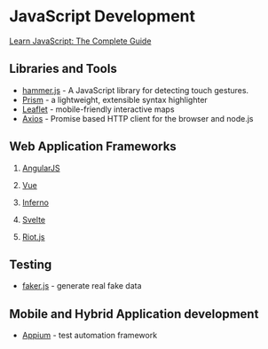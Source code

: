 # JavaScript Development

[Learn JavaScript: The Complete Guide](https://code.tutsplus.com/series/learn-javascript-the-complete-guide--cms-1112)

## Libraries and Tools

+ [hammer.js](https://hammerjs.github.io/) - A JavaScript library for detecting touch gestures.
+ [Prism](http://prismjs.com/) - a lightweight, extensible syntax highlighter
+ [Leaflet](https://leafletjs.com/) - mobile-friendly interactive maps
+ [Axios](https://github.com/axios/axios) - Promise based HTTP client for the browser and node.js

## Web Application Frameworks

1. [AngularJS](web-application-development/angularjs.md)
2. [Vue](web-application-development/vuejs.md)

3. [Inferno](https://infernojs.org/)
4. [Svelte](https://svelte.technology/)
5. [Riot.js](https://riot.js.org/)

## Testing

+ [faker.js](https://github.com/marak/Faker.js/) - generate real fake data

## Mobile and Hybrid Application development

+ [Appium](http://appium.io/) - test automation framework

